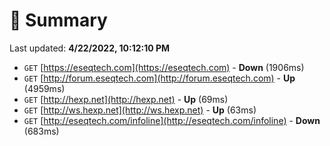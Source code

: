 # 📖 Summary
Last updated: **4/22/2022, 10:12:10 PM**

- `GET` [https://eseqtech.com](https://eseqtech.com) - **Down** (1906ms)
- `GET` [http://forum.eseqtech.com](http://forum.eseqtech.com) - **Up** (4959ms)
- `GET` [http://hexp.net](http://hexp.net) - **Up** (69ms)
- `GET` [http://ws.hexp.net](http://ws.hexp.net) - **Up** (63ms)
- `GET` [http://eseqtech.com/infoline](http://eseqtech.com/infoline) - **Down** (683ms)
